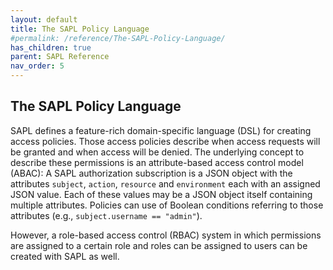 ```yaml
---
layout: default
title: The SAPL Policy Language
#permalink: /reference/The-SAPL-Policy-Language/
has_children: true
parent: SAPL Reference
nav_order: 5
---
```


## The SAPL Policy Language

SAPL defines a feature-rich domain-specific language (DSL) for creating access policies. Those access policies describe when access requests will be granted and when access will be denied. The underlying concept to describe these permissions is an attribute-based access control model (ABAC): A SAPL authorization subscription is a JSON object with the attributes `subject`, `action`, `resource` and `environment` each with an assigned JSON value. Each of these values may be a JSON object itself containing multiple attributes. Policies can use of Boolean conditions referring to those attributes (e.g., `subject.username == "admin"`).

However, a role-based access control (RBAC) system in which permissions are assigned to a certain role and roles can be assigned to users can be created with SAPL as well.